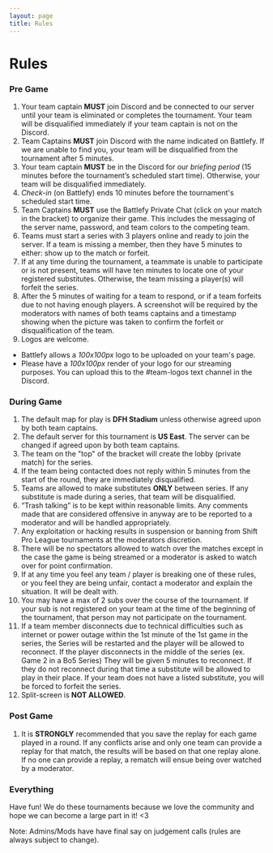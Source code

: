 ```yaml
---
layout: page
title: Rules
---
```


# Rules

### Pre Game

1. Your team captain __MUST__ join Discord and be connected to our server until your team is eliminated or completes the tournament.  Your team will be disqualified immediately if your team captain is not on the Discord.
2. Team Captains __MUST__ join Discord with the name indicated on Battlefy. If we are unable to find you, your team will be disqualified from the tournament after 5 minutes.
3. Your team captain __MUST__ be in the Discord for our _briefing period_ (15 minutes before the tournament’s scheduled start time). Otherwise, your team will be disqualified immediately.
4. _Check-in_ (on Battlefy) ends 10 minutes before the tournament's scheduled start time.
5. Team Captains __MUST__ use the Battlefy Private Chat (click on your match in the bracket) to organize their game. This includes the messaging of the server name, password, and team colors to the competing team.
6. Teams must start a series with 3 players online and ready to join the server. If a team is missing a member, then they have 5 minutes to either: show up to the match or forfeit.
7. If at any time during the tournament, a teammate is unable to participate or is not present, teams will have ten minutes to locate one of your registered substitutes. Otherwise, the team missing a player(s) will forfeit the series.
8. After the 5 minutes of waiting for a team to respond, or if a team forfeits due to not having enough players. A screenshot will be required by the moderators with names of both teams captains and a timestamp showing when the picture was taken to confirm the forfeit or disqualification of the team.
9. Logos are welcome.
  - Battlefy allows a _100x100px_ logo to be uploaded on your team's page.
  - Please have a _100x100px_ render of your logo for our streaming purposes. You can upload this to the #team-logos text channel in the Discord.


### During Game

1. The default map for play is __DFH Stadium__ unless otherwise agreed upon by both team captains.
2. The default server for this tournament is __US East__. The server can be changed if agreed upon by both team captains.
3. The team on the "top" of the bracket will create the lobby (private match) for the series.
4. If the team being contacted does not reply within 5 minutes from the start of the round, they are immediately disqualified.
5. Teams are allowed to make substitutes __ONLY__ between series. If any substitute is made during a series, that team will be disqualified.
6. “Trash talking” is to be kept within reasonable limits. Any comments made that are considered offensive in anyway are to be reported to a moderator and will be handled appropriately.
7. Any exploitation or hacking results in suspension or banning from  Shift Pro League tournaments at the moderators discretion.
8. There will be no spectators allowed to watch over the matches except in the case the game is being streamed or a moderator is asked to watch over for point confirmation.
9. If at any time you feel any team / player is breaking one of these rules, or you feel they are being unfair, contact a moderator and explain the situation. It will be dealt with.
10. You may have a max of 2 subs over the course of the tournament. If your sub is not registered on your team at the time of the beginning of the tournament, that person may not participate on the tournament.
11. If a team member disconnects due to technical difficulties such as internet or power outage within the 1st minute of the 1st game in the series, the Series will be restarted and the player will be allowed to reconnect. If the player disconnects in the middle of the series (ex. Game 2 in a Bo5 Series) They will be given 5 minutes to reconnect. If they do not reconnect during that time a substitute will be allowed to play in their place. If your team does not have a listed substitute, you will be forced to forfeit the series.
12. Split-screen is __NOT ALLOWED__.


### Post Game

1. It is __STRONGLY__ recommended that you save the replay for each game played in a round. If any conflicts arise and only one team can provide a replay for that match, the results will be based on that one replay alone. If no one can provide a replay, a rematch will ensue being over watched by a moderator.

### Everything

Have fun! We do these tournaments because we love the community and hope we can become a large part in it! <3

Note: Admins/Mods have have final say on judgement calls (rules are always subject to change).
